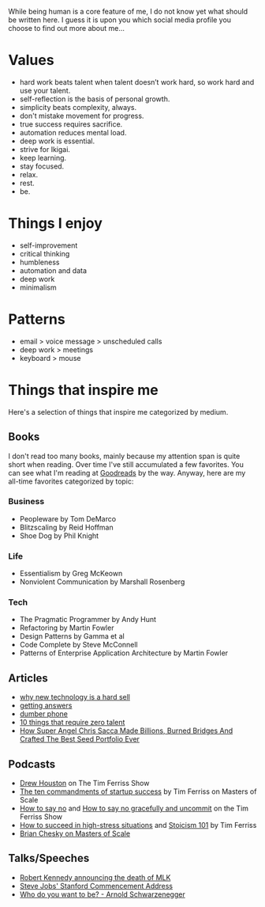 <!--
.. title: About me
.. slug: human
.. date: 2020-02-25 11:03:11 UTC+01:00
.. tags: 
.. category: 
.. link: 
.. description: 
.. type: text
-->

While being human is a core feature of me, I do not know yet what should be written here.
I guess it is upon you which social media profile you choose to find out more about me...


# Values

- hard work beats talent when talent doesn’t work hard, so work hard and use your talent.
- self-reflection is the basis of personal growth.
- simplicity beats complexity, always.
- don't mistake movement for progress.
- true success requires sacrifice.
- automation reduces mental load.
- deep work is essential.
- strive for Ikigai.
- keep learning.
- stay focused.
- relax.
- rest.
- be.

# Things I enjoy

- self-improvement
- critical thinking
- humbleness
- automation and data
- deep work
- minimalism

# Patterns

- email > voice message > unscheduled calls
- deep work > meetings
- keyboard > mouse

# Things that inspire me
Here's a selection of things that inspire me categorized by medium.

## Books
I don't read too many books, mainly because my attention span is quite short when reading.
Over time I've still accumulated a few favorites.
You can see what I'm reading at [Goodreads](https://www.goodreads.com/karllorey) by the way.
Anyway, here are my all-time favorites categorized by topic:

### Business

- Peopleware by Tom DeMarco
- Blitzscaling by Reid Hoffman
- Shoe Dog by Phil Knight

### Life

- Essentialism by Greg McKeown
- Nonviolent Communication by Marshall Rosenberg

### Tech

- The Pragmatic Programmer by Andy Hunt
- Refactoring by Martin Fowler
- Design Patterns by Gamma et al
- Code Complete by Steve McConnell
- Patterns of Enterprise Application Architecture by Martin Fowler

## Articles

- [why new technology is a hard sell](https://www.collaborativefund.com/blog/tech/)
- [getting answers](https://www.mikeash.com/getting_answers.html)
- [dumber phone](https://nomasters.io/posts/dumber-phone/)
- [10 things that require zero talent](https://mollyfletcher.com/zero-talent/)
- [How Super Angel Chris Sacca Made Billions, Burned Bridges And Crafted The Best Seed Portfolio Ever](https://www.forbes.com/sites/alexkonrad/2015/03/25/how-venture-cowboy-chris-sacca-made-billions/)

## Podcasts

- [Drew Houston](https://tim.blog/2018/08/27/drew-houston/) on The Tim Ferriss Show
- [The ten commandments of startup success](https://mastersofscale.com/tim-ferriss-ten-commandments-of-startup-success/) by Tim Ferriss on Masters of Scale
- [How to say no](https://tim.blog/2017/11/25/how-to-say-no/) and [How to say no gracefully and uncommit](https://tim.blog/2018/07/19/essentialism/) on the Tim Ferriss Show
- [How to succeed in high-stress situations](https://tim.blog/2018/06/10/how-to-succeed-in-high-stress-situations/) and [Stoicism 101](https://tim.blog/2009/04/13/stoicism-101-a-practical-guide-for-entrepreneurs/) by Tim Ferriss
- [Brian Chesky on Masters of Scale](https://mastersofscale.com/brian-chesky-handcrafted/)

## Talks/Speeches

- [Robert Kennedy announcing the death of MLK](https://www.youtube.com/watch?v=GoKzCff8Zbs)
- [Steve Jobs' Stanford Commencement Address](https://www.youtube.com/watch?v=UF8uR6Z6KLc)
- [Who do you want to be? - Arnold Schwarzenegger](https://www.youtube.com/watch?v=R1JBQMXbN2k)